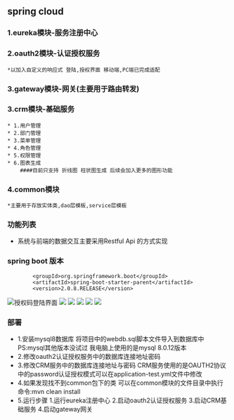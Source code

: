 ## spring cloud 

### 1.eureka模块-服务注册中心
### 2.oauth2模块-认证授权服务
    *以加入自定义的响应式 登陆,授权界面 移动端,PC端已完成适配
### 3.gateway模块-网关(主要用于路由转发)
### 3.crm模块-基础服务
    * 1.用户管理
    * 2.部门管理
    * 3.菜单管理
    * 4.角色管理
    * 5.权限管理
    * 6.图表生成
        ####目前只支持 折线图 柱状图生成 后续会加入更多的图形功能
### 4.common模块
    *主要用于存放实体类,dao层模板,service层模板
### 功能列表


* 系统与前端的数据交互主要采用Restful Api 的方式实现 

### spring boot 版本
            <groupId>org.springframework.boot</groupId>
            <artifactId>spring-boot-starter-parent</artifactId>
            <version>2.0.8.RELEASE</version>
![授权码登陆界面](http://www.cnblogs.com/images/cnblogs_com/yangqifang/1412844/o_a1%20(4).jpg)
![](http://www.cnblogs.com/images/cnblogs_com/yangqifang/1412844/o_a1%20(5).jpg)
![](http://www.cnblogs.com/images/cnblogs_com/yangqifang/1412844/o_a1%20(6).jpg)
![](http://www.cnblogs.com/images/cnblogs_com/yangqifang/1412844/o_a1%20(2).jpg)
![](http://www.cnblogs.com/images/cnblogs_com/yangqifang/1412844/o_a1%20(1).jpg)
![](http://www.cnblogs.com/images/cnblogs_com/yangqifang/1412844/o_a1%20(3).jpg)
### 部署
* 1.安装mysql8数据库 将项目中的webdb.sql脚本文件导入到数据库中 PS:mysql其他版本没试过 我电脑上使用的是mysql 8.0.12版本
* 2.修改oauth2认证授权服务中的数据库连接地址密码
* 3.修改CRM服务中的数据库连接地址与密码 CRM服务使用的是OAUTH2协议中的password认证授权模式可以在application-test.yml文件中修改
* 4.如果发现找不到common包下的类 可以在common模块的文件目录中执行命令:mvn clean install
* 5.运行步骤 1.运行eureka注册中心 2.启动oauth2认证授权服务 3.启动CRM基础服务 4.启动gateway网关